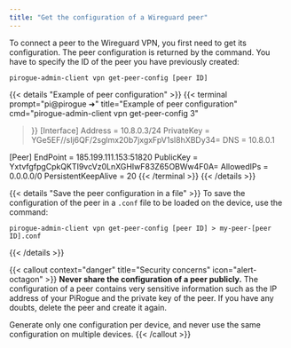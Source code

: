 ```yaml
---
title: "Get the configuration of a Wireguard peer"
---
```

To connect a peer to the Wireguard VPN, you first need to get its configuration. The peer configuration is returned by the command. You have to specify the ID of the peer you have previously created:
```shell {title="Get the configuration of a peer"}
pirogue-admin-client vpn get-peer-config [peer ID]
```

{{< details "Example of peer configuration" >}}
{{< terminal 
prompt="pi@pirogue ➜" 
title="Example of peer configuration"
cmd="pirogue-admin-client vpn get-peer-config 3" 
>}}
[Interface]
Address = 10.8.0.3/24
PrivateKey = YGe5EF//sIj6QF/2sglmx20b7jxgxFpV1sl8hXBDy34=
DNS = 10.8.0.1

[Peer]
EndPoint = 185.199.111.153:51820
PublicKey = YxtvfgfpgCpkQKTI9vcVz0LnXGHIwF83Z65OBWw4F0A=
AllowedIPs = 0.0.0.0/0
PersistentKeepAlive = 20
{{< /terminal >}}
{{< /details >}}

{{< details "Save the peer configuration in a file" >}}
To save the configuration of the peer in a `.conf` file to be loaded on the device, use the command: 
```shell {title="Save the configuration of the peer in a file"}
pirogue-admin-client vpn get-peer-config [peer ID] > my-peer-[peer ID].conf
```
{{< /details >}}

{{< callout context="danger" title="Security concerns" icon="alert-octagon" >}}
**Never share the configuration of a peer publicly.** The configuration of a peer contains very sensitive information such as the IP address of your PiRogue and the private key of the peer. If you have any doubts, delete the peer and create it again.

Generate only one configuration per device, and never use the same configuration on multiple devices.
{{< /callout >}}